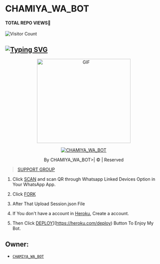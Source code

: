 # CHAMIYA_WA_BOT

#### TOTAL REPO VIEWS📍

![Visitor Count](https://profile-counter.glitch.me/terror-boy/count.svg)
## [![Typing SVG](https://readme-typing-svg.herokuapp.com?font=Rockstar-ExtraBold&color=F33A6A&lines=WELCOME+TO+KING_CHAMI+WA+BOT.;CREATED+BY+CHAMIYA_WA_BOT;BEST+MULTIDEVICE+WA+BOT;THANKS+FOR+VISITING+MY+GIT)](https://git.io/typing-svg)

 </a>

</p>

<div align="center">

  <p align="center">

<img src="https://i.ibb.co/Wc43gsh/Whats-App-Image-2022-08-11-at-2-19-52-PM.jpg" alt="GIF" width="300" height="270"/>

</p>

  <p align="center">

<a href="#"><img title="CHAMIYA_WA_BOT" src="https://img.shields.io/badge/CHAMIYA_WA_BOT-green?colorA=%23ff0000&colorB=%23017e40&style=for-the-badge"></a>

</p>

</div>

<p align="center">By CHAMIYA_WA_BOT>| © | Reserved  </br> 


> [SUPPORT GROUP]()


1. Click [SCAN](https://replit.com/@KINGCHAMI/KINGCHAMIWABOT-MD-1?v=1) and scan QR through Whatsapp Linked Devices Option in Your WhatsApp App.

2. Click [FORK](https://github.com/KINGCHAMI/CHAMIYA_WA_BOT.git)

2. After That Upload Session.json File

3. If You don't have a account in [Heroku](https://signup.heroku.com/), Create a account.

5. Then Click [DEPLOY](https://www.herokucdn.com/deploy/button.svg)](https://heroku.com/deploy) Button To Enjoy My Bot.


## Owner:
* [`CHAMIYA_WA_BOT`](https://github.com/KINGCHAMI/CHAMIYA_WA_BOT.git)


